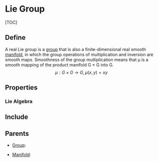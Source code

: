 # Lie Group

[TOC]

## Define

A real Lie group is a [group](./Group.md) that is also a finite-dimensional real smooth [manifold](./Manifold.md), in which the group operations of multiplication and inversion are smooth maps. Smoothness of the group multiplication means that μ is a smooth mapping of the product manifold G × G into G.
$$
\mu: G \times G \to G, \mu(x,y) = xy
$$

## Properties

### Lie Algebra

## Include

## Parents

- [Group](./Group.md): 

- [Manifold](./Manifold.md): 

